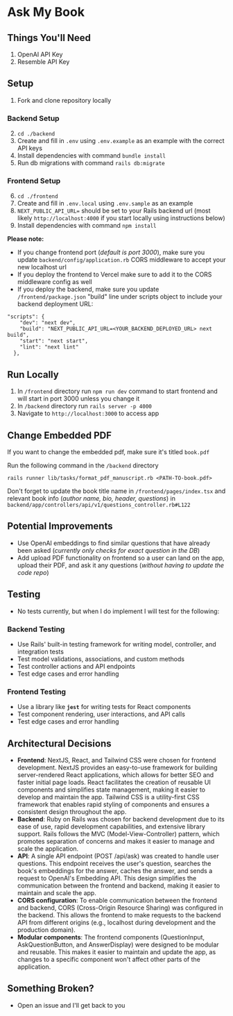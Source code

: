 # Ask My Book


## Things You'll Need
1. OpenAI API Key
2. Resemble API Key

## Setup

1. Fork and clone repository locally

### Backend Setup

2. `cd ./backend`
3. Create and fill in `.env` using `.env.example` as an example with the correct API keys
4. Install dependencies with command `bundle install`
5. Run db migrations with command `rails db:migrate`

### Frontend Setup

6. `cd ./frontend`
7. Create and fill in `.env.local` using `.env.sample` as an example
8. `NEXT_PUBLIC_API_URL=` should be set to your Rails backend url (most likely `http://localhost:4000` if you start locally using instructions below)
9. Install dependencies with command `npm install`

**Please note:**

- If you change frontend port (_default is port 3000_), make sure you update `backend/config/application.rb` CORS middleware to accept your new localhost url
- If you deploy the frontend to Vercel make sure to add it to the CORS middleware config as well
- If you deploy the backend, make sure you update `/frontend/package.json` "build" line under scripts object to include your backend deployment URL:
```
"scripts": {
    "dev": "next dev",
    "build": "NEXT_PUBLIC_API_URL=<YOUR_BACKEND_DEPLOYED_URL> next build",
    "start": "next start",
    "lint": "next lint"
  },
```

## Run Locally

1. In `/frontend` directory run `npm run dev` command to start frontend and will start in port 3000 unless you change it
2. In `/backend` directory run `rails server -p 4000`
3. Navigate to `http://localhost:3000` to access app

## Change Embedded PDF

If you want to change the embedded pdf, make sure it's titled `book.pdf`

Run the following command in the `/backend` directory

```
rails runner lib/tasks/format_pdf_manuscript.rb <PATH-TO-book.pdf>
```

Don't forget to update the book title name in `/frontend/pages/index.tsx` and relevant book info (_author name, bio, header, questions_) in `backend/app/controllers/api/v1/questions_controller.rb#L122`

## Potential Improvements
- Use OpenAI embeddings to find similar questions that have already been asked (_currently only checks for exact question in the DB_)
- Add upload PDF functionality on frontend so a user can land on the app, upload their PDF, and ask it any questions (_without having to update the code repo_)

## Testing

- No tests currently, but when I do implement I will test for the following:

### **Backend Testing**

- Use Rails' built-in testing framework for writing model, controller, and integration tests
- Test model validations, associations, and custom methods
- Test controller actions and API endpoints
- Test edge cases and error handling

### **Frontend Testing**

- Use a library like **`jest`** for writing tests for React components
- Test component rendering, user interactions, and API calls
- Test edge cases and error handling

## Architectural Decisions
- **Frontend**: NextJS, React, and Tailwind CSS were chosen for frontend development. NextJS provides an easy-to-use framework for building server-rendered React applications, which allows for better SEO and faster initial page loads. React facilitates the creation of reusable UI components and simplifies state management, making it easier to develop and maintain the app. Tailwind CSS is a utility-first CSS framework that enables rapid styling of components and ensures a consistent design throughout the app.
- **Backend**: Ruby on Rails was chosen for backend development due to its ease of use, rapid development capabilities, and extensive library support. Rails follows the MVC (Model-View-Controller) pattern, which promotes separation of concerns and makes it easier to manage and scale the application.
- **API**: A single API endpoint (POST /api/ask) was created to handle user questions. This endpoint receives the user's question, searches the book's embeddings for the answer, caches the answer, and sends a request to OpenAI's Embedding API. This design simplifies the communication between the frontend and backend, making it easier to maintain and scale the app.
- **CORS configuration**: To enable communication between the frontend and backend, CORS (Cross-Origin Resource Sharing) was configured in the backend. This allows the frontend to make requests to the backend API from different origins (e.g., localhost during development and the production domain).
- **Modular components**: The frontend components (QuestionInput, AskQuestionButton, and AnswerDisplay) were designed to be modular and reusable. This makes it easier to maintain and update the app, as changes to a specific component won't affect other parts of the application.

## Something Broken?
- Open an issue and I'll get back to you